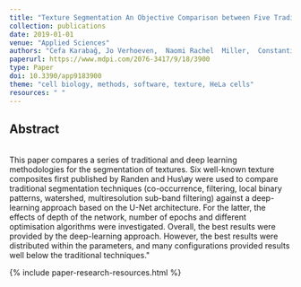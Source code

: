 ```yaml
---
title: "Texture Segmentation An Objective Comparison between Five Traditional Algorithms and a Deep-Learning U-Net Architecture"
collection: publications
date: 2019-01-01
venue: "Applied Sciences"
authors: "Cefa Karabağ, Jo Verhoeven,  Naomi Rachel  Miller,  Constantino Carlos Reyes-Aldasoro"
paperurl: https://www.mdpi.com/2076-3417/9/18/3900
type: Paper
doi: 10.3390/app9183900
theme: "cell biology, methods, software, texture, HeLa cells"
resources: " "
---
```

<h2> Abstract </h2>   <br>  This paper compares a series of traditional and deep learning methodologies for the segmentation of textures. Six well-known texture composites first published by Randen and Hus\&oslash;y were used to compare traditional segmentation techniques (co-occurrence, filtering, local binary patterns, watershed, multiresolution sub-band filtering) against a deep-learning approach based on the U-Net architecture. For the latter, the effects of depth of the network, number of epochs and different optimisation algorithms were investigated. Overall, the best results were provided by the deep-learning approach. However, the best results were distributed within the parameters, and many configurations provided results well below the traditional techniques."

{% include paper-research-resources.html %}
